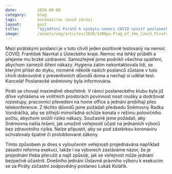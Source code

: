 ```yaml
---
date:         2020-09-09
category:     blog
tags:         koronavirus covid zdravi
layout:       post
title:        "Vyjádření Pirátů k výskytu nemoci COVID uvnitř poslaneckého klubu a k podniknutým opatřením"
image:        /assets/img/articles/2020/1200px-Flag_of_the_Czech_Pirate_Party.svg.png
---
```



Mezi pirátskými poslanci je v tuto chvíli jeden pozitivně testovaný na nemoc COVID, František Navrkal z Ústeckého kraje. Nemoc má lehký průběh a přejeme mu brzké uzdravení. Samozřejmě jsme podnikli všechna opatření, abychom zamezili šíření nákazy. Hygiena zatím nekontaktovala lidi, se kterými přišel do styku, nicméně několik našich poslanců zůstane v tuto chvíli dobrovolně z preventivních důvodů doma a nechají si udělat test. Kancelář Poslanecké sněmovny byla informována.

Piráti se chovají maximálně obezřetně. V rámci poslaneckého klubu byla již dříve vyhlášena ve vnitřních prostorách povinnost nosit roušky a dodržovat rozestupy, pracovníci převedeni na home office a jednání probíhají přes telekonference. Z těchto důvodů jsme požádali předsedu Sněmovny Radka Vondráčka, aby se zítřejší mimořádná schůze konala v režimu polovičního počtu, abychom snížili riziko nákazy. Současně jsme požádali, aby Sněmovna našla řešení, jak umožnit veřejnosti účast na jednáních výborů bez zdravotního rizika. Nelze připustit, aby se pod zástěrkou koronaviru schvalovaly špatné či prolobbované zákony. 

Tímto způsobem je dnes s vyloučením veřejnosti projednávána například zásadní reforma exekucí, takže i na výborech zastáváme názor, že je projednání třeba přerušit a najít způsob, jak se veřejnost může jednání bezpečně účastnit. Dnešního jednání Ústavně právního výboru k exekucím se za Piráty zúčastní zodpovědný poslanec Lukáš Kolářík.

